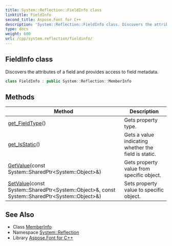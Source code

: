 ```yaml
---
title: System::Reflection::FieldInfo class
linktitle: FieldInfo
second_title: Aspose.Font for C++
description: 'System::Reflection::FieldInfo class. Discovers the attributes of a field and provides access to field metadata in C++.'
type: docs
weight: 600
url: /cpp/system.reflection/fieldinfo/
---
```

## FieldInfo class


Discovers the attributes of a field and provides access to field metadata.

```cpp
class FieldInfo : public System::Reflection::MemberInfo
```

## Methods

| Method | Description |
| --- | --- |
| [get_FieldType](./get_fieldtype/)() | Gets property type. |
| [get_IsStatic](./get_isstatic/)() | Gets a value indicating whether the field is static. |
| [GetValue](./getvalue/)(const System::SharedPtr\<System::Object\>\&) | Gets property value from specific object. |
| [SetValue](./setvalue/)(const System::SharedPtr\<System::Object\>\&, const System::SharedPtr\<System::Object\>\&) | Sets property value to specific object. |
## See Also

* Class [MemberInfo](../memberinfo/)
* Namespace [System::Reflection](../)
* Library [Aspose.Font for C++](../../)
